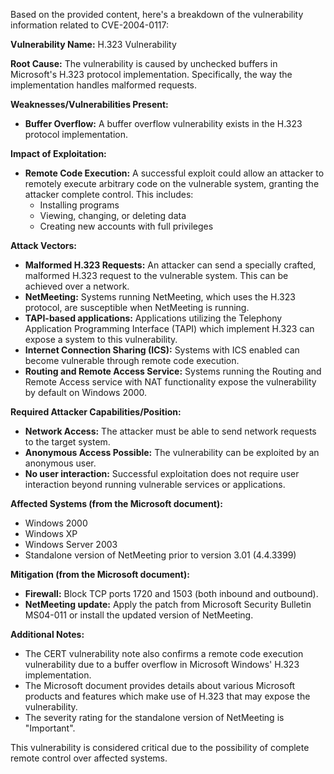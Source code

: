 Based on the provided content, here's a breakdown of the vulnerability information related to CVE-2004-0117:

**Vulnerability Name:** H.323 Vulnerability

**Root Cause:** The vulnerability is caused by unchecked buffers in Microsoft's H.323 protocol implementation. Specifically, the way the implementation handles malformed requests.

**Weaknesses/Vulnerabilities Present:**
*   **Buffer Overflow:** A buffer overflow vulnerability exists in the H.323 protocol implementation.

**Impact of Exploitation:**
*   **Remote Code Execution:** A successful exploit could allow an attacker to remotely execute arbitrary code on the vulnerable system, granting the attacker complete control. This includes:
    *   Installing programs
    *   Viewing, changing, or deleting data
    *   Creating new accounts with full privileges

**Attack Vectors:**
*   **Malformed H.323 Requests:** An attacker can send a specially crafted, malformed H.323 request to the vulnerable system. This can be achieved over a network.
*   **NetMeeting:** Systems running NetMeeting, which uses the H.323 protocol, are susceptible when NetMeeting is running.
*   **TAPI-based applications:** Applications utilizing the Telephony Application Programming Interface (TAPI) which implement H.323 can expose a system to this vulnerability.
*   **Internet Connection Sharing (ICS):** Systems with ICS enabled can become vulnerable through remote code execution.
*   **Routing and Remote Access Service:** Systems running the Routing and Remote Access service with NAT functionality expose the vulnerability by default on Windows 2000.

**Required Attacker Capabilities/Position:**
*   **Network Access:** The attacker must be able to send network requests to the target system.
*   **Anonymous Access Possible:** The vulnerability can be exploited by an anonymous user.
*   **No user interaction:** Successful exploitation does not require user interaction beyond running vulnerable services or applications.

**Affected Systems (from the Microsoft document):**
*   Windows 2000
*   Windows XP
*   Windows Server 2003
*   Standalone version of NetMeeting prior to version 3.01 (4.4.3399)

**Mitigation (from the Microsoft document):**
*   **Firewall:** Block TCP ports 1720 and 1503 (both inbound and outbound).
*   **NetMeeting update:** Apply the patch from Microsoft Security Bulletin MS04-011 or install the updated version of NetMeeting.

**Additional Notes:**

* The CERT vulnerability note also confirms a remote code execution vulnerability due to a buffer overflow in Microsoft Windows' H.323 implementation.
* The Microsoft document provides details about various Microsoft products and features which make use of H.323 that may expose the vulnerability.
* The severity rating for the standalone version of NetMeeting is "Important".

This vulnerability is considered critical due to the possibility of complete remote control over affected systems.